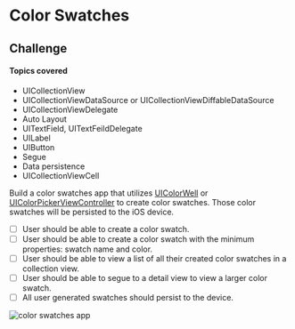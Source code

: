 # Color Swatches

## Challenge 

#### Topics covered 

* UICollectionView
* UICollectionViewDataSource or UICollectionViewDiffableDataSource
* UICollectionViewDelegate
* Auto Layout
* UITextField, UITextFeildDelegate
* UILabel
* UIButton
* Segue
* Data persistence
* UICollectionViewCell

Build a color swatches app that utilizes [UIColorWell](https://developer.apple.com/documentation/uikit/uicolorwell) or [UIColorPickerViewController](https://developer.apple.com/documentation/uikit/uicolorpickerviewcontroller) to create color swatches. Those color swatches will be persisted to the iOS device. 

- [ ] User should be able to create a color swatch. 
- [ ] User should be able to create a color swatch with the minimum properties: swatch name and color. 
- [ ] User should be able to view a list of all their created color swatches in a collection view. 
- [ ] User should be able to segue to a detail view to view a larger color swatch. 
- [ ] All user generated swatches should persist to the device.

![color swatches app](https://user-images.githubusercontent.com/1819208/98969732-2742e580-24dd-11eb-98e6-80bfd5e4128e.gif)
